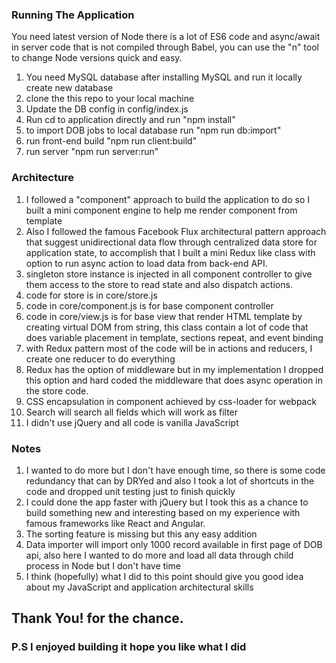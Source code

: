 
### Running The Application
You need latest version of Node there is a lot of ES6 code and async/await in server code that is not compiled through Babel, you can use the "n" tool to change Node versions quick and easy.

1. You need MySQL database after installing MySQL and run it locally create new database
2. clone the this repo to your local machine
3. Update the DB config in config/index.js
4. Run cd to application directly and run "npm install"
5. to import DOB jobs to local database run "npm run db:import"
6. run front-end build "npm run client:build"
7. run server "npm run server:run"


### Architecture
1. I followed a "component" approach to build the application to do so I built a mini component engine to help me render component from template
2. Also I followed the famous Facebook Flux architectural pattern approach that suggest unidirectional data flow through centralized data store for application state, to accomplish that I built a mini Redux like class with option to run async action to load data from back-end API.
3. singleton store instance is injected in all component controller to give them access to the store to read state and also dispatch actions.
4. code for store is in core/store.js
5. code in core/component.js is for base component controller
6. code in core/view.js  is for base view that render HTML template by creating virtual DOM from string, this class contain a lot of code that does variable placement in template, sections repeat, and event binding
7. with Redux pattern most of the code will be in actions and reducers, I create one reducer to do everything
8. Redux has the option of middleware but in my implementation I dropped this option and hard coded the middleware that does async operation in the store code.
9. CSS encapsulation in component achieved by css-loader for webpack
10. Search will search all fields which will work as filter
11. I didn't use jQuery and all code is vanilla JavaScript


### Notes
1. I wanted to do more but I don't have enough time, so there is some code redundancy that can by DRYed and also I took a lot of shortcuts in the code and dropped unit testing just to finish quickly
2. I could done the app faster with jQuery but I took this as a chance to build something new and interesting based on my experience with famous frameworks like React and Angular.
3. The sorting feature is missing but this any easy addition
4. Data importer will import only 1000 record available in first page of DOB api, also here I wanted to do more and load all data through child process in Node but I don't have time
5. I think (hopefully) what I did to this point should give you good idea about my JavaScript and application architectural skills


## Thank You! for the chance.
### P.S I enjoyed building it hope you like what I did
